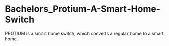 # Bachelors_Protium-A-Smart-Home-Switch
PROTIUM is a smart home switch, which converts a regular home to a smart home.
